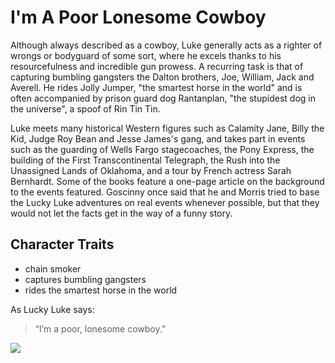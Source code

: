 # I'm A Poor Lonesome Cowboy

Although always described as a cowboy, Luke generally acts as a righter of wrongs or bodyguard of some sort, where he excels thanks to his resourcefulness and incredible gun prowess. A recurring task is that of capturing bumbling gangsters the Dalton brothers, Joe, William, Jack and Averell. He rides Jolly Jumper, "the smartest horse in the world" and is often accompanied by prison guard dog Rantanplan, "the stupidest dog in the universe", a spoof of Rin Tin Tin.

Luke meets many historical Western figures such as Calamity Jane, Billy the Kid, Judge Roy Bean and Jesse James's gang, and takes part in events such as the guarding of Wells Fargo stagecoaches, the Pony Express, the building of the First Transcontinental Telegraph, the Rush into the Unassigned Lands of Oklahoma, and a tour by French actress Sarah Bernhardt. Some of the books feature a one-page article on the background to the events featured. Goscinny once said that he and Morris tried to base the Lucky Luke adventures on real events whenever possible, but that they would not let the facts get in the way of a funny story.

## Character Traits

* chain smoker
* captures bumbling gangsters
* rides the smartest horse in the world

As Lucky Luke says:

> “I’m a poor, 
> lonesome cowboy.”

<img src="https://images.derstandard.at/img/2016/11/11/lucky-luke.jpg?w=750&s=83e127cb"/>
